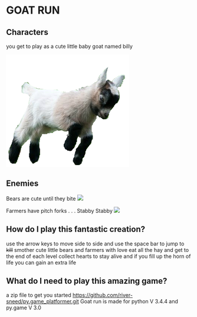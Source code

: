 # GOAT RUN

## Characters
you get to play as a cute little baby goat named billy

![](https://github.com/river-sneed/goat-run/blob/master/assets/goat/goat_walk1.png)

## Enemies
Bears are cute until they bite
![](https://github.com/river-sneed/goat_run/blob/master/assets/enemies/bear-1.png)

Farmers have pitch forks . . . Stabby Stabby
![](https://github.com/river-sneed/py.game_platformer/blob/master/assets/enemies/farmer_1.png)

## How do I play this fantastic creation?
use the arrow keys to move side to side and use the space bar to jump 
to ~~kill~~ smother cute little bears and farmers with love
eat all the hay and get to the end of each level
collect hearts to stay alive and if you fill up the horn of life
you can gain an extra life


## What do I need to play this amazing game?
a zip file to get you started
https://github.com/river-sneed/py.game_platformer.git
Goat run is made for python V 3.4.4 and py.game V 3.0

